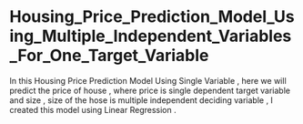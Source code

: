 # Housing_Price_Prediction_Model_Using_Multiple_Independent_Variables_For_One_Target_Variable
In this Housing Price Prediction Model Using Single Variable , here we will predict the price of house , where price is single dependent target variable and size , size of the hose is multiple independent deciding variable , I created this model using Linear Regression .
